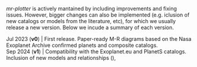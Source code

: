 
*mr-plotter* is actively mantained by including improvements and fixing issues. However, bigger changes can also be implemented (e.g. iclusion of new catalogs or models from the literature, etc), for which we usually release a new version. Below we incude a summary of each version.

Jul 2023 (**v0**) | First release. Paper-ready M-R diagrams based on the Nasa Exoplanet Archive confirmed planets and composite catalogs. <br />
Sep 2024 (**v1**) | Compatibility with the Exoplanet.eu and PlanetS catalogs. Inclusion of new models and relationships (), 
